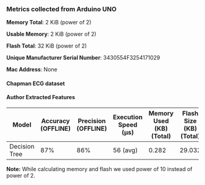 ### Metrics collected from Arduino UNO

**Memory Total**: 2 KiB (power of 2)

**Usable Memory**: 2 KiB (power of 2)

**Flash Total**: 32 KiB  (power of 2)

**Unique Manufacturer Serial Number**: 3430554F3254171029

**Mac Address**: None

#### Chapman ECG dataset

#### Author Extracted Features

| Model         | Accuracy (OFFLINE) | Precision (OFFLINE) | Execution Speed (&mu;s) | Memory Used (KB) (Total) | Flash Size (KB) (Total) | Power consumption | Frequency (DFS OFF) |
|---------------|--------------------|---------------------|-------------------------|--------------------------|-------------------------|-------------------|---------------------|
| Decision Tree | 87%                | 86%                 | 56 (avg)                | 0.282                    | 29.032                  | 85 mW (avg)       | 16  MHz             |

**Note:** While calculating memory and flash we used power of 10 instead of power of 2.

